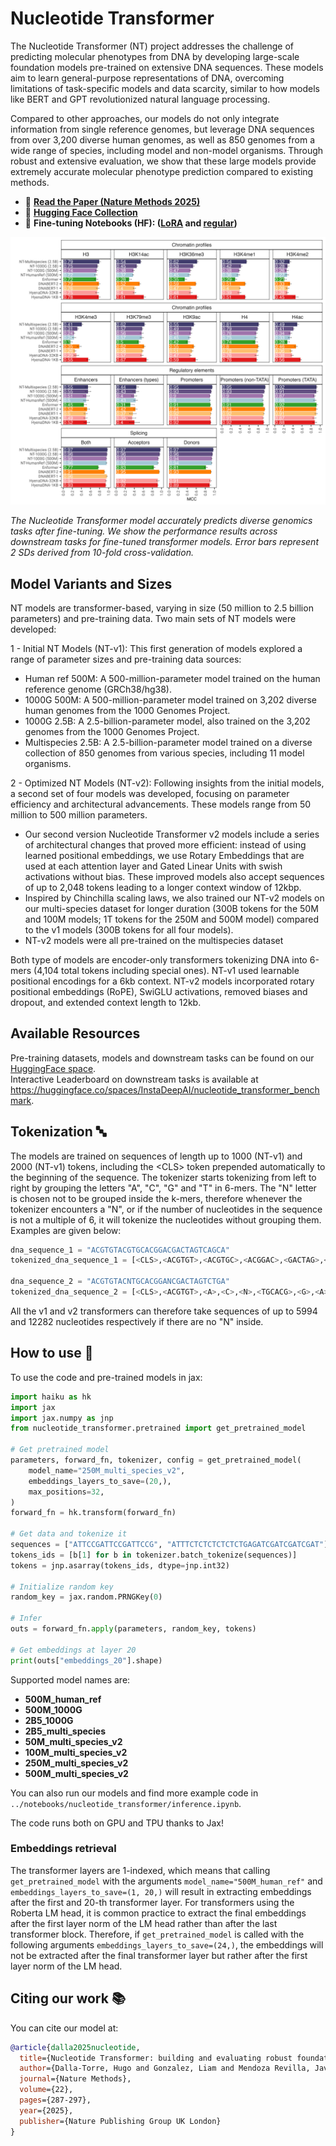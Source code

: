 # Nucleotide Transformer

The Nucleotide Transformer (NT) project addresses the challenge of predicting molecular phenotypes from DNA by developing 
large-scale foundation models pre-trained on extensive DNA sequences. 
These models aim to learn general-purpose representations of DNA, overcoming limitations of 
task-specific models and data scarcity, similar to how models like BERT and GPT revolutionized natural language processing.   

Compared to other approaches, our models do not only integrate information from single reference genomes,
but leverage DNA sequences from over 3,200 diverse human genomes, as well as 850 genomes from a wide range of species,
including model and non-model organisms. Through robust and extensive evaluation,
we show that these large models provide extremely accurate molecular phenotype prediction compared to existing methods.

* 📜 **[Read the Paper (Nature Methods 2025)](https://www.nature.com/articles/s41592-024-02523-z)**
* 🤗 **[Hugging Face Collection](https://huggingface.co/collections/InstaDeepAI/nucleotide-transformer-65099cdde13ff96230f2e592)**
* 🚀 **Fine-tuning Notebooks (HF): ([LoRA](https://github.com/huggingface/notebooks/blob/main/examples/nucleotide_transformer_dna_sequence_modelling_with_peft.ipynb) and [regular](https://github.com/huggingface/notebooks/blob/main/examples/nucleotide_transformer_dna_sequence_modelling.ipynb))**


<img src="../imgs/nt_results_rebuttal_2.png" alt= "Performance on downstream tasks" width="600">

*The Nucleotide Transformer model accurately predicts diverse genomics tasks
after fine-tuning. We show the performance results across downstream tasks for fine-tuned transformer models. Error bars represent 2 SDs derived from 10-fold cross-validation.*

## Model Variants and Sizes

NT models are transformer-based, varying in size (50 million to 2.5 billion parameters) and pre-training data. 
Two main sets of NT models were developed:

1 - Initial NT Models (NT-v1): This first generation of models explored a range of parameter sizes and pre-training data sources:
- Human ref 500M: A 500-million-parameter model trained on the human reference genome (GRCh38/hg38).
- 1000G 500M: A 500-million-parameter model trained on 3,202 diverse human genomes from the 1000 Genomes Project.
- 1000G 2.5B: A 2.5-billion-parameter model, also trained on the 3,202 genomes from the 1000 Genomes Project.
- Multispecies 2.5B: A 2.5-billion-parameter model trained on a diverse collection of 850 genomes from various species, including 11 model organisms.

2 - Optimized NT Models (NT-v2): Following insights from the initial models, a second set of four models was developed, focusing on parameter efficiency and architectural advancements. These models range from 50 million to 500 million parameters. 
- Our second version Nucleotide Transformer v2 models include a series of architectural changes that proved more efficient: instead of using learned positional embeddings, we use Rotary Embeddings that are used at each attention layer and Gated Linear Units with swish activations without bias. These improved models also accept sequences of up to 2,048 tokens leading to a longer context window of 12kbp.
- Inspired by Chinchilla scaling laws, we also trained our NT-v2 models on our multi-species dataset for longer duration (300B tokens for the 50M and 100M models; 1T tokens for the 250M and 500M model) compared to the v1 models (300B tokens for all four models).
- NT-v2 models were all pre-trained on the multispecies dataset

Both type of models are encoder-only transformers tokenizing DNA into 6-mers (4,104 total tokens including special ones). 
NT-v1 used learnable positional encodings for a 6kb context. 
NT-v2 models incorporated rotary positional embeddings (RoPE), SwiGLU activations, removed biases and dropout, and extended context length to 12kb.

## Available Resources

Pre-training datasets, models and downstream tasks can be found on our [HuggingFace space](https://huggingface.co/collections/InstaDeepAI/nucleotide-transformer-65099cdde13ff96230f2e592).  
Interactive Leaderboard on downstream tasks is available at https://huggingface.co/spaces/InstaDeepAI/nucleotide_transformer_benchmark.

## Tokenization :abc:

The models are trained on sequences of length up to 1000 (NT-v1) and 2000 (NT-v1) tokens, including the
\<CLS> token prepended automatically to the beginning of the sequence. The tokenizer
starts tokenizing from left to right by grouping the letters "A", "C", "G" and "T" in
6-mers. The "N" letter is chosen not to be grouped inside the k-mers, therefore
whenever the tokenizer encounters a "N", or if the number of nucleotides in the sequence
is not a multiple of 6, it will tokenize the nucleotides without grouping them. Examples
are given below:

```python
dna_sequence_1 = "ACGTGTACGTGCACGGACGACTAGTCAGCA"
tokenized_dna_sequence_1 = [<CLS>,<ACGTGT>,<ACGTGC>,<ACGGAC>,<GACTAG>,<TCAGCA>]

dna_sequence_2 = "ACGTGTACNTGCACGGANCGACTAGTCTGA"
tokenized_dna_sequence_2 = [<CLS>,<ACGTGT>,<A>,<C>,<N>,<TGCACG>,<G>,<A>,<N>,<CGACTA>,<GTCTGA>]
```

All the v1 and v2 transformers can therefore take sequences of up to 5994 and 12282 nucleotides respectively if there are
no "N" inside.

## How to use 🚀

To use the code and pre-trained models in jax:

```python
import haiku as hk
import jax
import jax.numpy as jnp
from nucleotide_transformer.pretrained import get_pretrained_model

# Get pretrained model
parameters, forward_fn, tokenizer, config = get_pretrained_model(
    model_name="250M_multi_species_v2",
    embeddings_layers_to_save=(20,),
    max_positions=32,
)
forward_fn = hk.transform(forward_fn)

# Get data and tokenize it
sequences = ["ATTCCGATTCCGATTCCG", "ATTTCTCTCTCTCTCTGAGATCGATCGATCGAT"]
tokens_ids = [b[1] for b in tokenizer.batch_tokenize(sequences)]
tokens = jnp.asarray(tokens_ids, dtype=jnp.int32)

# Initialize random key
random_key = jax.random.PRNGKey(0)

# Infer
outs = forward_fn.apply(parameters, random_key, tokens)

# Get embeddings at layer 20
print(outs["embeddings_20"].shape)
```
Supported model names are:
- **500M_human_ref**
- **500M_1000G**
- **2B5_1000G**
- **2B5_multi_species**
- **50M_multi_species_v2**
- **100M_multi_species_v2**
- **250M_multi_species_v2**
- **500M_multi_species_v2**

You can also run our models and find more example code in `../notebooks/nucleotide_transformer/inference.ipynb`.

The code runs both on GPU and TPU thanks to Jax!

### Embeddings retrieval
The transformer layers are 1-indexed, which means that calling `get_pretrained_model` with the arguments `model_name="500M_human_ref"` and `embeddings_layers_to_save=(1, 20,)` will result in extracting embeddings after the first and 20-th transformer layer. For transformers using the Roberta LM head, it is common practice to extract the final embeddings after the first layer norm of the LM head rather than after the last transformer block. Therefore, if `get_pretrained_model` is called with the following arguments `embeddings_layers_to_save=(24,)`, the embeddings will not be extracted after the final transformer layer but rather after the first layer norm of the LM head.



## Citing our work 📚

You can cite our model at:

```bibtex
@article{dalla2025nucleotide,
  title={Nucleotide Transformer: building and evaluating robust foundation models for human genomics},
  author={Dalla-Torre, Hugo and Gonzalez, Liam and Mendoza Revilla, Javier and Lopez Carranza, Nicolas and Henryk Grywaczewski, Adam and Oteri, Francesco and Dallago, Christian and Trop, Evan and de Almeida, Bernardo P and Sirelkhatim, Hassan and Richard, Guillaume and others},
  journal={Nature Methods},
  volume={22},
  pages={287-297},
  year={2025},
  publisher={Nature Publishing Group UK London}
}
```
